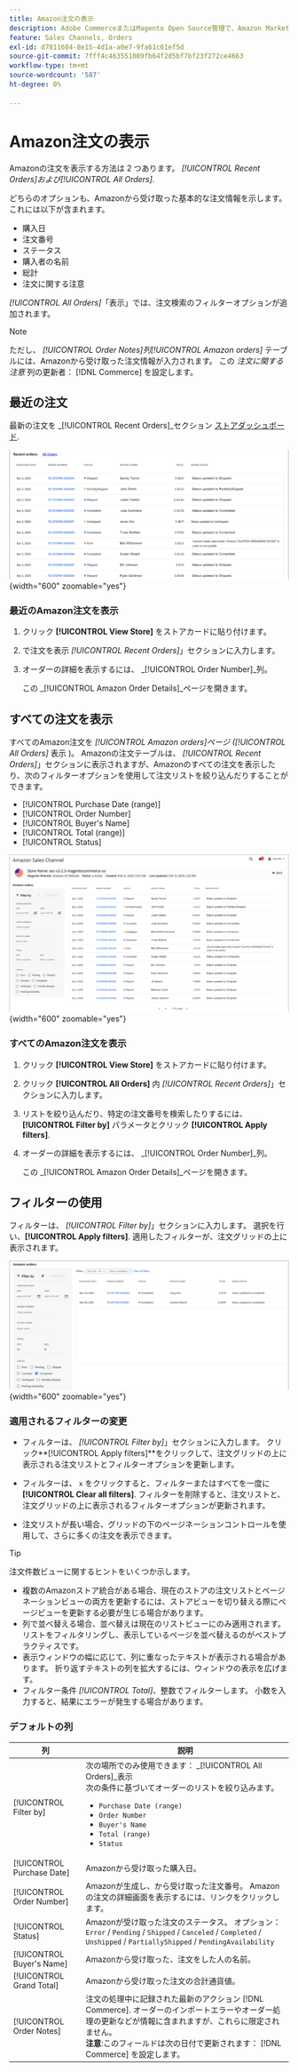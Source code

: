 ```yaml
---
title: Amazon注文の表示
description: Adobe CommerceまたはMagento Open Source管理で、Amazon Marketplace の注文を表示します。
feature: Sales Channels, Orders
exl-id: d7811604-8e15-4d1a-a0e7-9fa61c61ef5d
source-git-commit: 7fff4c463551089fb64f2d5bf7bf23f272ce4663
workflow-type: tm+mt
source-wordcount: '587'
ht-degree: 0%

---
```


# Amazon注文の表示

Amazonの注文を表示する方法は 2 つあります。 _[!UICONTROL Recent Orders]_および_[!UICONTROL All Orders]_.

どちらのオプションも、Amazonから受け取った基本的な注文情報を示します。これには以下が含まれます。

- 購入日
- 注文番号
- ステータス
- 購入者の名前
- 総計
- 注文に関する注意

_[!UICONTROL All Orders]_「表示」では、注文検索のフィルターオプションが追加されます。

>[!NOTE]
>
>ただし、 _[!UICONTROL Order Notes]_列_[!UICONTROL Amazon orders]_ テーブルには、Amazonから受け取った注文情報が入力されます。 この _注文に関する注意_ 列の更新者： [!DNL Commerce] を設定します。

## 最近の注文

最新の注文を _[!UICONTROL Recent Orders]_セクション [ストアダッシュボード](./amazon-store-dashboard.md).

![最近の注文](assets/amazon-recent-orders-imported.png){width="600" zoomable="yes"}

### 最近のAmazon注文を表示

1. クリック **[!UICONTROL View Store]** をストアカードに貼り付けます。

1. で注文を表示 _[!UICONTROL Recent Orders]_」セクションに入力します。

1. オーダーの詳細を表示するには、 _[!UICONTROL Order Number]_列。

   この _[!UICONTROL Amazon Order Details]_ページを開きます。

## すべての注文を表示

すべてのAmazon注文を _[!UICONTROL Amazon orders]_ページ (_[!UICONTROL All Orders]_ 表示 )。 Amazonの注文テーブルは、 _[!UICONTROL Recent Orders]_」セクションに表示されますが、Amazonのすべての注文を表示したり、次のフィルターオプションを使用して注文リストを絞り込んだりすることができます。

- [!UICONTROL Purchase Date (range)]
- [!UICONTROL Order Number]
- [!UICONTROL Buyer's Name]
- [!UICONTROL Total (range)]
- [!UICONTROL Status]

![Amazon注文](assets/amazon-orders-list-all.png){width="600" zoomable="yes"}

### すべてのAmazon注文を表示

1. クリック **[!UICONTROL View Store]** をストアカードに貼り付けます。

1. クリック **[!UICONTROL All Orders]** 内 _[!UICONTROL Recent Orders]_」セクションに入力します。

1. リストを絞り込んだり、特定の注文番号を検索したりするには、 **[!UICONTROL Filter by]** パラメータとクリック **[!UICONTROL Apply filters]**.

1. オーダーの詳細を表示するには、 _[!UICONTROL Order Number]_列。

   この _[!UICONTROL Amazon Order Details]_ページを開きます。

## フィルターの使用

フィルターは、 _[!UICONTROL Filter by]_」セクションに入力します。 選択を行い、**[!UICONTROL Apply filters]**. 適用したフィルターが、注文グリッドの上に表示されます。

![Amazon注文を表示するためのフィルター](assets/amazon-orders-filter-view.png){width="600" zoomable="yes"}

### 適用されるフィルターの変更

- フィルターは、 _[!UICONTROL Filter by]_」セクションに入力します。 クリック&#x200B;**[!UICONTROL Apply filters]**をクリックして、注文グリッドの上に表示される注文リストとフィルターオプションを更新します。

- フィルターは、 `x` をクリックすると、フィルターまたはすべてを一度に **[!UICONTROL Clear all filters]**. フィルターを削除すると、注文リストと、注文グリッドの上に表示されるフィルターオプションが更新されます。

- 注文リストが長い場合、グリッドの下のページネーションコントロールを使用して、さらに多くの注文を表示できます。

>[!TIP]
>
>注文件数ビューに関するヒントをいくつか示します。
>
>- 複数のAmazonストア統合がある場合、現在のストアの注文リストとページネーションビューの両方を更新するには、ストアビューを切り替える際にページビューを更新する必要が生じる場合があります。
>- 列で並べ替える場合、並べ替えは現在のリストビューにのみ適用されます。 リストをフィルタリングし、表示しているページを並べ替えるのがベストプラクティスです。
>- 表示ウィンドウの幅に応じて、列に重なったテキストが表示される場合があります。 折り返すテキストの列を拡大するには、ウィンドウの表示を広げます。
>- フィルター条件 _[!UICONTROL Total]_、整数でフィルターします。 小数を入力すると、結果にエラーが発生する場合があります。

### デフォルトの列

| 列 | 説明 |
|----------------------------|------------------------------------------------------------------------------------------------------------------------------------------------------------------------------------------------------------------------------------------------------------|
| [!UICONTROL Filter by] | 次の場所でのみ使用できます： _[!UICONTROL All Orders]_表示<br>次の条件に基づいてオーダーのリストを絞り込みます。<ul><li>`Purchase Date (range)`</li><li>`Order Number`</li><li>`Buyer's Name`</li><li>`Total (range)`</li><li>`Status`</li></ul> |
| [!UICONTROL Purchase Date] | Amazonから受け取った購入日。 |
| [!UICONTROL Order Number] | Amazonが生成し、から受け取った注文番号。 Amazonの注文の詳細画面を表示するには、リンクをクリックします。 |
| [!UICONTROL Status] | Amazonが受け取った注文のステータス。 オプション： `Error` / `Pending` / `Shipped` / `Canceled` / `Completed` / `Unshipped` / `PartiallyShipped` / `PendingAvailability` |
| [!UICONTROL Buyer's Name] | Amazonから受け取った、注文をした人の名前。 |
| [!UICONTROL Grand Total] | Amazonから受け取った注文の合計通貨値。 |
| [!UICONTROL Order Notes] | 注文の処理中に記録された最新のアクション [!DNL Commerce]. オーダーのインポートエラーやオーダー処理の更新などが情報に含まれますが、これらに限定されません。<br>**注意**:このフィールドは次の日付で更新されます： [!DNL Commerce] を設定します。 |
